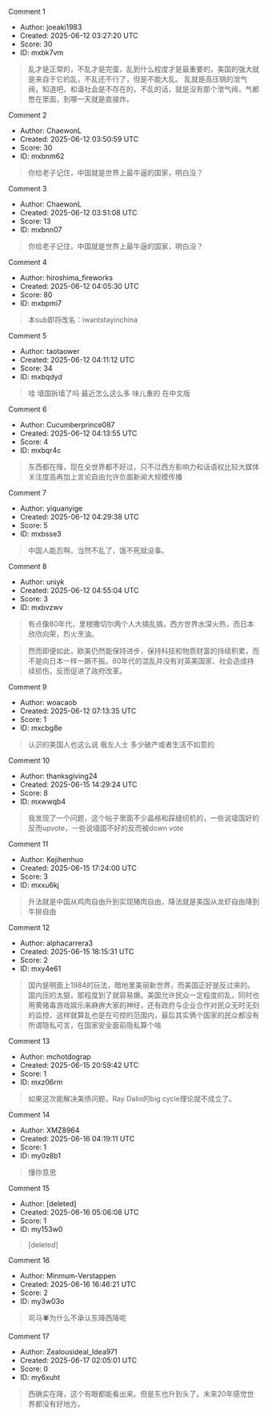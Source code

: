 Comment 1

- Author: joeaki1983
- Created: 2025-06-12 03:27:20 UTC
- Score: 30
- ID: mxbk7vm

> 乱才是正常的，不乱才是完蛋，乱到什么程度才是最重要的，美国的强大就是来自于它的乱，不乱还不行了，但是不能大乱。 乱就是高压锅的泄气阀，知道吧，和谐社会是不存在的，不乱的话，就是没有那个泄气阀，气都憋在里面，到哪一天就是直接炸。

Comment 2

- Author: ChaewonL
- Created: 2025-06-12 03:50:59 UTC
- Score: 30
- ID: mxbnm62

> 你给老子记住，中国就是世界上最牛逼的国家，明白没？

Comment 3

- Author: ChaewonL
- Created: 2025-06-12 03:51:08 UTC
- Score: 13
- ID: mxbnn07

> 你给老子记住，中国就是世界上最牛逼的国家，明白没？

Comment 4

- Author: hiroshima_fireworks
- Created: 2025-06-12 04:05:30 UTC
- Score: 80
- ID: mxbpmi7

> 本sub即将改名：iwantstayinchina

Comment 5

- Author: taotaower
- Created: 2025-06-12 04:11:12 UTC
- Score: 34
- ID: mxbqdyd

> 哇 墙国拆墙了吗 最近怎么这么多 味儿重的 在中文版

Comment 6

- Author: Cucumberprince087
- Created: 2025-06-12 04:13:55 UTC
- Score: 4
- ID: mxbqr4c

> 东西都在降，现在全世界都不好过，只不过西方影响力和话语权比较大媒体关注度高再加上言论自由允许负面新闻大规模传播

Comment 7

- Author: yiquanyige
- Created: 2025-06-12 04:29:38 UTC
- Score: 5
- ID: mxbsse3

> 中国人能忍啊，当然不乱了，饿不死就没事。

Comment 8

- Author: uniyk
- Created: 2025-06-12 04:55:04 UTC
- Score: 3
- ID: mxbvzwv

> 有点像80年代，里根撒切尔两个人大搞乱搞，西方世界水深火热，而日本欣欣向荣，烈火烹油。

> 然而即便如此，欧美仍然能保持进步，保持科技和物质财富的持续积累，而不是向日本一样一蹶不振。80年代的混乱并没有对英美国家、社会造成持续损伤，反而促进了政府改革。

Comment 9

- Author: woacaob
- Created: 2025-06-12 07:13:35 UTC
- Score: 1
- ID: mxcbg8e

> 认识的美国人也这么说 极左人士 多少破产或者生活不如意的

Comment 10

- Author: thanksgiving24
- Created: 2025-06-15 14:29:24 UTC
- Score: 8
- ID: mxwwqb4

> 我发现了一个问题，这个帖子里面不少晶格和踩缝纫机的，一些说墙国好的反而upvote，一些说墙国不好的反而被down vote

Comment 11

- Author: Kejihenhuo
- Created: 2025-06-15 17:24:00 UTC
- Score: 3
- ID: mxxu6kj

> 升法就是中国从鸡肉自由升到实现猪肉自由，降法就是美国从龙虾自由降到牛排自由

Comment 12

- Author: alphacarrera3
- Created: 2025-06-15 18:15:31 UTC
- Score: 2
- ID: mxy4e61

> 国内是明面上1984的玩法，暗地里美丽新世界，而美国正好是反过来的。国内压的太狠，那程度到了就容易爆。美国允许民众一定程度的乱，同时也用黄赌毒游戏娱乐来麻痹大家的神经，还有政府与企业合作对民众无时无刻的监控，这样就算乱也是在可控的范围内，最后其实俩个国家的民众都没有所谓隐私可言，在国家安全面前隐私算个啥

Comment 13

- Author: mchotdograp
- Created: 2025-06-15 20:59:42 UTC
- Score: 1
- ID: mxz06rm

> 如果这次能解决美债问题，Ray Dalio的big cycle理论就不成立了。

Comment 14

- Author: XMZ8964
- Created: 2025-06-16 04:19:11 UTC
- Score: 1
- ID: my0z8b1

> 懂你意思

Comment 15

- Author: [deleted]
- Created: 2025-06-16 05:06:08 UTC
- Score: 1
- ID: my153w0

> [deleted]

Comment 16

- Author: Minmum-Verstappen
- Created: 2025-06-16 16:46:21 UTC
- Score: 2
- ID: my3w03o

> 司马🕷️为什么不承认东降西降呢

Comment 17

- Author: Zealousideal_Idea971
- Created: 2025-06-17 02:05:01 UTC
- Score: 0
- ID: my6xuht

> 西确实在降，这个有眼都能看出来。但是东也升到头了。未来20年感觉世界都没有好地方。
